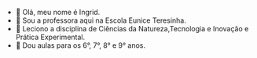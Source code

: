 - 👋 Olá, meu nome é Ingrid.
- 👀 Sou a professora aqui na Escola Eunice Teresinha.
- 🌱 Leciono a disciplina de Ciências da Natureza,Tecnologia e Inovação e Prática Experimental.
- 💞️ Dou aulas para os 6°, 7°, 8° e 9° anos.


<!---
ProfessoraIngridFens/ProfessoraIngridFens is a ✨ special ✨ repository because its `README.md` (this file) appears on your GitHub profile.
You can click the Preview link to take a look at your changes.
--->
